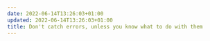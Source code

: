 ```yaml
---
date: 2022-06-14T13:26:03+01:00
updated: 2022-06-14T13:26:03+01:00
title: Don't catch errors, unless you know what to do with them
---
```


